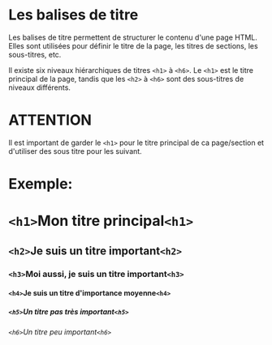 <div w-full h-full>
    <div>
        <h1 w-75 pb-4 text-gradient-html font-mono text-2xl>Les balises de titre</h1>
    </div>
    <p>
        Les balises de titre permettent de structurer le contenu d'une page HTML. Elles sont utilisées pour définir le titre de la page, les titres de sections, les sous-titres, etc.
    </p>
    <p pb-4>
        Il existe six niveaux hiérarchiques de titres <code>&lt;h1&gt;</code> à <code>&lt;h6&gt;</code>. Le <code>&lt;h1&gt;</code> est le titre principal de la page, tandis que les <code>&lt;h2&gt;</code> à <code>&lt;h6&gt;</code> sont des sous-titres de niveaux différents.
    </p>

<div  text-quote>
    <h1 text-xl text-accent>ATTENTION</h1>
        <p>
        Il est important de garder le <code>&lt;h1&gt;</code> pour le titre principal de ca page/section et d'utiliser des sous titre pour les suivant.
        </p>
</div>

<div>
    <h1 text-xl text-gradient-html pt-4>Exemple:</h1>
</div>

<div class="bg-[#1B1B1B]">
    <h1 text-6xl><code>&lt;h1&gt;</code>Mon titre principal<code>&lt;h1&gt;</code></h1>
    <h2 text-5xl><code>&lt;h2&gt;</code>Je suis un titre important<code>&lt;h2&gt;</code></h2>
    <h3 text-4xl><code>&lt;h3&gt;</code>Moi aussi, je suis un titre important<code>&lt;h3&gt;</code></h3>
    <h4 text-3xl><code>&lt;h4&gt;</code>Je suis un titre d'importance moyenne<code>&lt;h4&gt;</code></h4>
    <h5 text-2xl><code>&lt;h5&gt;</code>Un titre pas très important<code>&lt;h5&gt;</code></h5>
    <h6 text-xl><code>&lt;h6&gt;</code>Un titre peu important<code>&lt;h6&gt;</code></h6>
</div>



</div>



